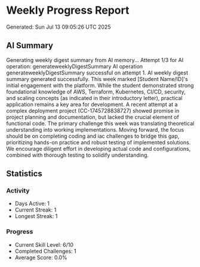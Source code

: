 # Weekly Progress Report
Generated: Sun Jul 13 09:05:26 UTC 2025

## AI Summary
Generating weekly digest summary from AI memory...
Attempt 1/3 for AI operation: generateweeklyDigestSummary
AI operation generateweeklyDigestSummary successful on attempt 1.
AI weekly digest summary generated successfully.
This week marked [Student Name/ID]'s initial engagement with the platform.  While the student demonstrated strong foundational knowledge of AWS, Terraform, Kubernetes, CI/CD, security, and scaling concepts (as indicated in their introductory letter), practical application remains a key area for development.  A recent attempt at a complex deployment project (CC-1745728838727) showed promise in project planning and documentation, but lacked the crucial element of functional code.  The primary challenge this week was translating theoretical understanding into working implementations.  Moving forward, the focus should be on completing coding and iac challenges to bridge this gap, prioritizing hands-on practice and robust testing of implemented solutions. We encourage diligent effort in developing actual code and configurations, combined with thorough testing to solidify understanding.

## Statistics
### Activity
- Days Active: 1
- Current Streak: 1
- Longest Streak: 1

### Progress
- Current Skill Level: 6/10
- Completed Challenges: 1
- Average Score: 0.0%

